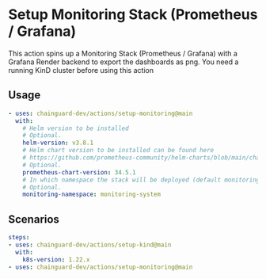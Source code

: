 # Setup Monitoring Stack (Prometheus / Grafana)

This action spins up a Monitoring Stack (Prometheus / Grafana) with a Grafana Render backend to export the dashboards as png.
You need a running KinD cluster before using this action

## Usage

```yaml
- uses: chainguard-dev/actions/setup-monitoring@main
  with:
    # Helm version to be installed
    # Optional.
    helm-version: v3.8.1
    # Helm chart version to be installed can be found here
    # https://github.com/prometheus-community/helm-charts/blob/main/charts/kube-prometheus-stack/Chart.yaml
    # Optional.
    prometheus-chart-version: 34.5.1
    # In which namespace the stack will be deployed (default monitoring-system)
    # Optional.
    monitoring-namespace: monitoring-system
```

## Scenarios

```yaml
steps:
- uses: chainguard-dev/actions/setup-kind@main
  with:
    k8s-version: 1.22.x
- uses: chainguard-dev/actions/setup-monitoring@main
```
